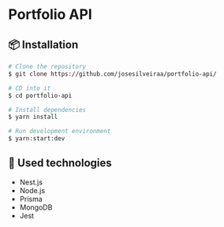 # Portfolio API

## 📦 Installation

```bash
# Clone the repository
$ git clone https://github.com/josesilveiraa/portfolio-api/

# CD into it
$ cd portfolio-api

# Install dependencies
$ yarn install

# Run development environment
$ yarn:start:dev
```

## 🚀 Used technologies
- Nest.js
- Node.js
- Prisma
- MongoDB
- Jest